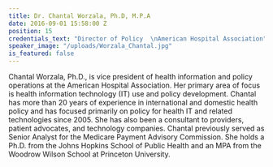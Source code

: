 ```yaml
---
title: Dr. Chantal Worzala, Ph.D, M.P.A
date: 2016-09-01 15:58:00 Z
position: 15
credentials_text: "Director of Policy  \nAmerican Hospital Association"
speaker_image: "/uploads/Worzala_Chantal.jpg"
is_featured: false
---
```


Chantal Worzala, Ph.D., is vice president of health information and policy operations at the American Hospital Association. Her primary area of focus is health information technology (IT) use and policy development. Chantal has more than 20 years of experience in international and domestic health policy and has focused primarily on policy for health IT and related technologies since 2005. She has also been a consultant to providers, patient advocates, and technology companies. Chantal previously served as Senior Analyst for the Medicare Payment Advisory Commission. She holds a Ph.D. from the Johns Hopkins School of Public Health and an MPA from the Woodrow Wilson School at Princeton University.
